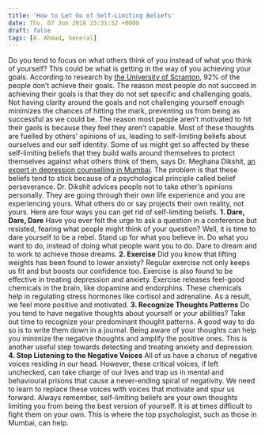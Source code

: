 ```yaml
---
title: 'How to Let Go of Self-Limiting Beliefs'
date: Thu, 07 Jun 2018 23:31:32 +0000
draft: false
tags: [A. Ahmad, General]
---
```


Do you tend to focus on what others think of you instead of what you think of yourself? This could be what is getting in the way of you achieving your goals. According to research by [the University of Scranton](http://www.scranton.edu/), 92% of the people don’t achieve their goals. The reason most people do not succeed in achieving their goals is that they do not set specific and challenging goals. Not having clarity around the goals and not challenging yourself enough minimizes the chances of hitting the mark, preventing us from being as successful as we could be. The reason most people aren’t motivated to hit their gaols is because they feel they aren’t capable. Most of these thoughts are fuelled by others’ opinions of us, leading to self-limiting beliefs about ourselves and our self identity. Some of us might get so affected by these self-limiting beliefs that they build walls around themselves to protect themselves against what others think of them, says Dr. Meghana Dikshit, [an expert in depression counselling in Mumbai](http://www.drmeghanadikshit.com/). The problem is that these beliefs tend to stick because of a psychological principle called belief perseverance. Dr. Dikshit advices people not to take other’s opinions personally. They are going through their own life experience and you are experiencing yours. What others do or say projects their own reality, not yours. Here are four ways you can get rid of self-limiting beliefs. **1\. Dare, Dare, Dare** Have you ever felt the urge to ask a question in a conference but resisted, fearing what people might think of your question? Well, it is time to dare yourself to be a rebel. Stand up for what you believe in. Do what you want to do, instead of doing what people want you to do. Dare to dream and to work to achieve those dreams. **2\. Exercise** Did you know that lifting weights has been found to lower anxiety? Regular exercise not only keeps us fit and but boosts our confidence too. Exercise is also found to be effective in treating depression and anxiety. Exercise releases feel-good chemicals in the brain, like dopamine and endorphins. These chemicals help in regulating stress hormones like cortisol and adrenaline. As a result, we feel more positive and motivated. **3\. Recognize Thoughts Patterns** Do you tend to have negative thoughts about yourself or your abilities? Take out time to recognize your predominant thought patterns. A good way to do so is to write them down in a journal. Being aware of your thoughts can help you minimize the negative thoughts and amplify the positive ones. This is another useful step towards detecting and treating anxiety and depression. **4\. Stop Listening to the Negative Voices** All of us have a chorus of negative voices residing in our head. However, these critical voices, if left unchecked, can take charge of our lives and trap us in mental and behavioural prisons that cause a never-ending spiral of negativity. We need to learn to replace these voices with voices that motivate and spur us forward. Always remember, self-limiting beliefs are your own thoughts limiting you from being the best version of yourself. It is at times difficult to fight them on your own. This is where the top psychologist, such as those in Mumbai, can help.